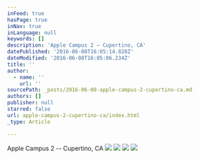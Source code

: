 ```yaml
---
inFeed: true
hasPage: true
inNav: true
inLanguage: null
keywords: []
description: 'Apple Campus 2 – Cupertino, CA'
datePublished: '2016-06-08T16:05:14.828Z'
dateModified: '2016-06-08T16:05:06.234Z'
title: ''
author:
  - name: ''
    url: ''
sourcePath: _posts/2016-06-08-apple-campus-2-cupertino-ca.md
authors: []
publisher: null
starred: false
url: apple-campus-2-cupertino-ca/index.html
_type: Article

---
```

Apple Campus 2 -- Cupertino, CA
![](https://the-grid-user-content.s3-us-west-2.amazonaws.com/392ca466-e46b-44c5-868f-07ed3ac4636d.jpg)
![](https://the-grid-user-content.s3-us-west-2.amazonaws.com/fd7427dc-c621-405c-8066-fc616518c09c.jpg)
![](https://the-grid-user-content.s3-us-west-2.amazonaws.com/7e5a9123-d5ca-4532-a3db-5012c0b163ac.jpg)
![](https://the-grid-user-content.s3-us-west-2.amazonaws.com/864dced0-2c2f-4cf5-b3f8-3b7a9955a9bc.png)